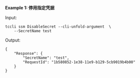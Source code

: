 **Example 1: 停用指定凭据**



Input: 

```
tccli ssm DisableSecret --cli-unfold-argument  \
    --SecretName test
```

Output: 
```
{
    "Response": {
        "SecretName": "test",
        "RequestId": "1b580852-1e38-11e9-b129-5cb9019b4b00"
    }
}
```

